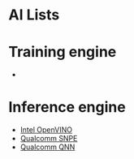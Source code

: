 
# AI Lists

# Training engine

- []()


# Inference engine

- [Intel OpenVINO](inference/openvino_started_py.md)
- [Qualcomm SNPE](inference/snpe_started_py.md)
- [Qualcomm QNN](inference/qnn_started_py.md)
